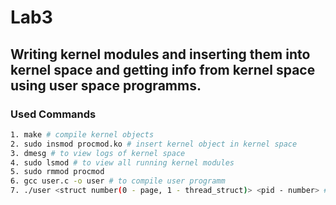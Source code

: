 # Lab3 
 ## Writing kernel modules and inserting them into kernel space and getting info from kernel space using user space programms. 

 ### Used Commands 
``` bash
1. make # compile kernel objects 
2. sudo insmod procmod.ko # insert kernel object in kernel space
3. dmesg # to view logs of kernel space
4. sudo lsmod # to view all running kernel modules 
5. sudo rmmod procmod
6. gcc user.c -o user # to compile user programm
7. ./user <struct number(0 - page, 1 - thread_struct)> <pid - number> # to run user programm and get result
```
